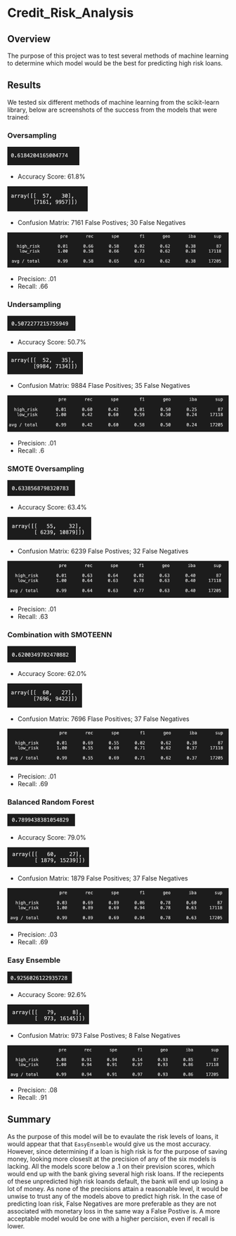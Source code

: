 # Credit_Risk_Analysis

## Overview

The purpose of this project was to test several methods of machine learning to determine which model would be the best for predicting high risk loans.

## Results
We tested six different methods of machine learning from the scikit-learn library, below are screenshots of the success from the models that were trained:
### Oversampling

![](images/oversamplingAccuracyScore.png)
- Accuracy Score: 61.8%

![](images/oversamplingConfusionMatrix.png)
- Confusion Matrix: 7161 False Postives; 30 False Negatives

![](images/oversamplingImbalanceReport.png)
- Precision: .01
- Recall: .66

### Undersampling

![](images/undersamplingAccuracyScore.png)
- Accuracy Score: 50.7%

![](images/undersamplingConfusionMatrix.png)
- Confusion Matrix: 9884 Flase Positives; 35 False Negatives

![](images/undersamplingImbalanceScore.png)
- Precision: .01
- Recall: .6

### SMOTE Oversampling

![](images/smoteAccuracyScore.png)
- Accuracy Score: 63.4%

![](images/smoteConfusionMatrix.png)
- Confusion Matrix: 6239 False Postives; 32 False Negatives

![](images/smoteImbalanceReport.png)
- Precision: .01
- Recall: .63

### Combination with SMOTEENN

![](images/comboAccuracyScore.png)
 - Accuracy Score: 62.0%

![](images/comboConfusionMatrix.png)
- Confusion Matrix: 7696 Flase Positives; 37 False Negatives

![](images/comboImbalanceReport.png)
- Precision: .01
- Recall: .69

### Balanced Random Forest

![](images/rfAccuracyScore.png)
- Accuracy Score: 79.0%

![](images/rfConfusionMatrix.png)
- Confusion Matrix: 1879 False Positives; 37 False Negatives

![](images/rfImbalanceReport.png)
- Precision: .03
- Recall: .69

### Easy Ensemble

![](images/eeAccuracyScore.png)
- Accuracy Score: 92.6%

![](images/eeConfusionMatrix.png)
- Confusion Matrix: 973 False Postives; 8 False Negatives

![](images/eeImbalanceReport.png)
- Precision: .08
- Recall: .91

## Summary

As the purpose of this model will be to evaulate the risk levels of loans, it would appear that that `EasyEnsemble` would give us the most accuracy. However, since determining if a loan is high risk is for the purpose of saving money, looking more closeslt at the precision of any of the six models is lacking. All the models score below a .1 on their prevision scores, which would end up with the bank giving several high risk loans. If the reciepents of these unpredicted high risk loands default, the bank will end up losing a lot of money. As none of the precisions attain a reasonable level, it would be unwise to trust any of the models above to predict high risk. In the case of predicting loan risk, False Negatives are more preferable as they are not associated with monetary loss in the same way a False Postive is. A more acceptable model would be one with a higher percision, even if recall is lower.